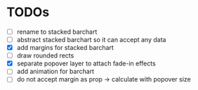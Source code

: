 # TODOs

- [ ] rename to stacked barchart
- [ ] abstract stacked barchart so it can accept any data
- [x] add margins for stacked barchart
- [ ] draw rounded rects
- [x] separate popover layer to attach fade-in effects
- [ ] add animation for barchart
- [ ] do not accept margin as prop -> calculate with popover size
